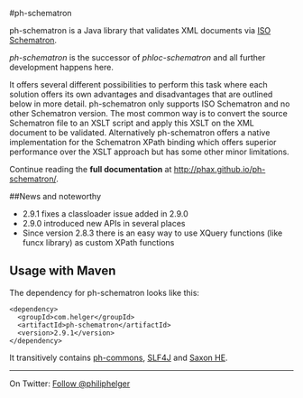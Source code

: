 #ph-schematron

ph-schematron is a Java library that validates XML documents via [ISO Schematron](http://www.schematron.com).

*ph-schematron* is the successor of *phloc-schematron* and all further development happens here. 

It offers several different possibilities to perform this task where each solution offers its own advantages and disadvantages that are outlined below in more detail. ph-schematron only supports ISO Schematron and no other Schematron version.
The most common way is to convert the source Schematron file to an XSLT script and apply this XSLT on the XML document to be validated. Alternatively ph-schematron offers a native implementation for the Schematron XPath binding which offers superior performance over the XSLT approach but has some other minor limitations.

Continue reading the **full documentation** at http://phax.github.io/ph-schematron/.

##News and noteworthy

  * 2.9.1 fixes a classloader issue added in 2.9.0
  * 2.9.0 introduced new APIs in several places
  * Since version 2.8.3 there is an easy way to use XQuery functions (like funcx library)
    as custom XPath functions

## Usage with Maven
The dependency for ph-schematron looks like this:
```
<dependency>
  <groupId>com.helger</groupId>
  <artifactId>ph-schematron</artifactId>
  <version>2.9.1</version>
</dependency>
```
It transitively contains [ph-commons](https://github.com/phax/ph-commons), [SLF4J](http://www.slf4j.org/) and [Saxon HE](http://saxon.sourceforge.net/).

---

On Twitter: <a href="https://twitter.com/philiphelger">Follow @philiphelger</a>
